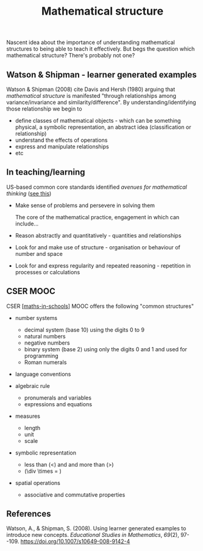 ﻿---
backlinks:
- title: My Teaching Philosophy
  url: /memex/sense/Teaching/my-teaching-philosophy.html
- title: Teaching Mathematics
  url: /memex/sense/Teaching/Mathematics/teaching-mathematics.html
- title: CSER MiS - Getting started module
  url: /memex/sense/Teaching/Mathematics/cser-mooc/cser-getting-started.html
template: math.html
title: Mathematical structure
---
Nascent idea about the importance of understanding mathematical structures to being able to teach it effectively. But begs the question which mathematical structure? There's probably not one?

## Watson & Shipman - learner generated examples

Watson & Shipman (2008) cite Davis and Hersh (1980) arguing that _mathematical structure_ is manifested "through relationships among variance/invariance and similarity/difference". By understanding/identifying those relationship we begin to

- define classes of mathematical objects - which can be something physical, a symbolic representation, an abstract idea (classification or relationship)
- understand the effects of operations
- express and manipulate relationships
- etc

## In teaching/learning

US-based common core standards identified _avenues for mathematical thinking_ ([see this](https://www.fosteringmathpractices.com/avenues-of-thinking/))

- Make sense of problems and persevere in solving them

    The core of the mathematical practice, engagement in which can include...
- Reason abstractly and quantitatively - quantities and relationships
- Look for and make use of structure - organisation or behaviour of number and space
- Look for and express regularity and repeated reasoning - repetition in processes or calculations

## CSER MOOC

CSER [[maths-in-schools]] MOOC offers the following "common structures"

-   number systems
    -   decimal system (base 10) using the digits 0 to 9
    -   natural numbers
    -   negative numbers
    -   binary system (base 2) using only the digits 0 and 1 and used for programming
    -   Roman numerals
-   language conventions
-   algebraic rule
    -   pronumerals and variables
    -   expressions and equations
-   measures
    -   length
    -   unit
    -   scale
-   symbolic representation
    -   less than \(<\) and and more than \(>\)
    - \(\div \times = \)

-   spatial operations
    -   associative and commutative properties


## References

Watson, A., & Shipman, S. (2008). Using learner generated examples to introduce new concepts. *Educational Studies in Mathematics*, *69*(2), 97--109. <https://doi.org/10.1007/s10649-008-9142-4>


[//begin]: # "Autogenerated link references for markdown compatibility"
[maths-in-schools]: maths-in-schools "Maths in Schools Online: Year 7 - 10 course"
[//end]: # "Autogenerated link references"